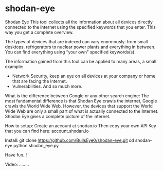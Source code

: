 # shodan-eye
Shodan Eye This tool collects all the information about all devices directly connected to the internet using the specified keywords that you enter. This way you get a complete overview.

The types of devices that are indexed can vary enormously: from small desktops, refrigerators to nuclear power plants and everything in between.
You can find everything using "your own" specified keywords(s).

The information gained from this tool can be applied to many areas, a small example:
* Network Security, keep an eye on all devices at your company or home that are facing the Internet.
* Vulnerabilities.
And so much more.

What is the difference between Google or any other search engine:
The most fundamental difference is that Shodan Eye crawls the internet, Google crawls the World Wide Web.
However, the devices that support the World Wide Web are only a small part of what is actually connected to the Internet.
Shodan Eye gives a complete picture of the internet.

How to setup:
Create an account at shodan.io
Then copy your own API Key that you can find here: account.shodan.io

Install:
git clone https://github.com/BullsEye0/shodan-eye.git
cd shodan-eye
python shodan_eye.py

Have fun..!

Video:
........
